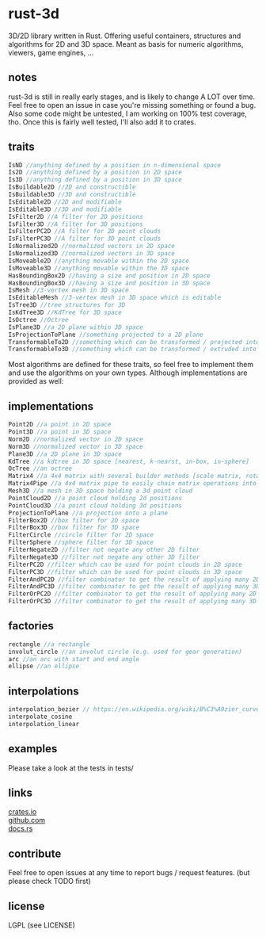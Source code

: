 rust-3d
=======
3D/2D library written in Rust.
Offering useful containers, structures and algorithms for 2D and 3D space.
Meant as basis for numeric algorithms, viewers, game engines, ...

notes
-----
rust-3d is still in really early stages, and is likely to change A LOT over time.
Feel free to open an issue in case you're missing something or found a bug.
Also some code might be untested, I am working on 100% test coverage, tho.
Once this is fairly well tested, I'll also add it to crates.




traits
-----
```rust
IsND //anything defined by a position in n-dimensional space
Is2D //anything defined by a position in 2D space
Is3D //anything defined by a position in 3D space
IsBuildable2D //2D and constructible
IsBuildable3D //3D and constructible
IsEditable2D //2D and modifiable
IsEditable3D //3D and modifiable
IsFilter2D //A filter for 2D positions
IsFilter3D //A filter for 3D positions
IsFilterPC2D //A filter for 2D point clouds
IsFilterPC3D //A filter for 3D point clouds
IsNormalized2D //normalized vectors in 2D space
IsNormalized3D //normalized vectors in 3D space
IsMoveable2D //anything movable within the 2D space
IsMoveable3D //anything movable within the 3D space
HasBoundingBox2D //having a size and position in 2D space
HasBoundingBox3D //having a size and position in 3D space
IsMesh //3-vertex mesh in 3D space
IsEditableMesh //3-vertex mesh in 3D space which is editable
IsTree3D //tree structures for 3D
IsKdTree3D //KdTree for 3D space
IsOctree //Octree
IsPlane3D //a 2D plane within 3D space
IsProjectionToPlane //something projected to a 2D plane
TransformableTo2D //something which can be transformed / projected into 2D space (for projections onto planes)
TransformableTo3D //something which can be transformed / extruded into 3D space (for extrusions from planes)
```
Most algorithms are defined for these traits, so feel free to implement them and use the algorithms on your own types.
Although implementations are provided as well:


implementations
---------------
```rust
Point2D //a point in 2D space
Point3D //a point in 3D space
Norm2D //normalized vector in 2D space
Norm3D //normalized vector in 3D space
Plane3D //a 2D plane in 3D space
KdTree //a kdtree in 3D space [nearest, k-nearst, in-box, in-sphere]
OcTree //an octree
Matrix4 //a 4x4 matrix with several builder methods [scale matrix, rotation matrix, translation matrix, ...]
Matrix4Pipe //a 4x4 matrix pipe to easily chain matrix operations into a single matrix
Mesh3D //a mesh in 3D space holding a 3d point cloud
PointCloud2D //a point cloud holding 2d positions
PointCloud3D //a point cloud holding 3d positions
ProjectionToPlane //a projection onto a plane
FilterBox2D //box filter for 2D space
FilterBox3D //box filter for 3D space
FilterCircle //circle filter for 2D space
FilterSphere //sphere filter for 3D space
FilterNegate2D //filter not negate any other 2D filter
FilterNegate3D //filter not negate any other 3D filter
FilterPC2D //filter which can be used for point clouds in 2D space
FilterPC3D //filter which can be used for point clouds in 3D space
FilterAndPC2D //filter combinator to get the result of applying many 2D filters in a chain
FilterAndPC3D //filter combinator to get the result of applying many 3D filters in a chain
FilterOrPC2D //filter combinator to get the result of applying many 2D filters concurrently
FilterOrPC3D //filter combinator to get the result of applying many 3D filters concurrently
```

factories
---------
```rust
rectangle //a rectangle
involut_circle //an involut circle (e.g. used for gear generation)
arc //an arc with start and end angle
ellipse //an ellipse
```

interpolations
--------------
```rust
interpolation_bezier // https://en.wikipedia.org/wiki/B%C3%A9zier_curve
interpolate_cosine
interpolation_linear
```


examples
--------
Please take a look at the tests in tests/

links
-----
[crates.io](https://crates.io/crates/rust-3d)  
[github.com](https://github.com/I3ck/rust-3d)  
[docs.rs](https://docs.rs/rust-3d/)


contribute
----------
Feel free to open issues at any time to report bugs / request features. (but please check TODO first)

license
------
LGPL (see LICENSE)
